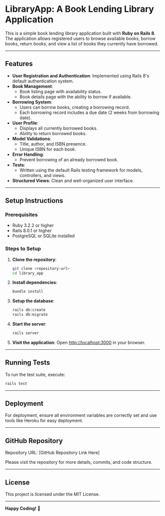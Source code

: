 # LibraryApp: A Book Lending Library Application

This is a simple book lending library application built with **Ruby on Rails 8**. The application allows registered users to browse available books, borrow books, return books, and view a list of books they currently have borrowed.

---

## Features
- **User Registration and Authentication**: Implemented using Rails 8's default authentication system.
- **Book Management**:
  - Book listing page with availability status.
  - Book details page with the ability to borrow if available.
- **Borrowing System**:
  - Users can borrow books, creating a borrowing record.
  - Each borrowing record includes a due date (2 weeks from borrowing date).
- **User Profile**:
  - Displays all currently borrowed books.
  - Ability to return borrowed books.
- **Model Validations**:
  - Title, author, and ISBN presence.
  - Unique ISBN for each book.
- **Error Handling**:
  - Prevent borrowing of an already borrowed book.
- **Tests**:
  - Written using the default Rails testing framework for models, controllers, and views.
- **Structured Views**: Clean and well-organized user interface.

---

## Setup Instructions

### Prerequisites
- Ruby 3.2.2 or higher
- Rails 8.0.1 or higher
- PostgreSQL or SQLite installed

### Steps to Setup
1. **Clone the repository**:
   ```bash
   git clone <repository-url>
   cd library_app
   ```
2. **Install dependencies**:
   ```bash
   bundle install
   ```
3. **Setup the database**:
   ```bash
   rails db:create
   rails db:migrate
   ```
4. **Start the server**:
   ```bash
   rails server
   ```
5. **Visit the application**:
   Open [http://localhost:3000](http://localhost:3000) in your browser.

---

## Running Tests

To run the test suite, execute:
```bash
rails test
```

---

## Deployment

For deployment, ensure all environment variables are correctly set and use tools like Heroku for easy deployment.

---

## GitHub Repository

Repository URL: [GitHub Repository Link Here]

Please visit the repository for more details, commits, and code structure.

---

## License

This project is licensed under the MIT License.

---

**Happy Coding!** 🎉


